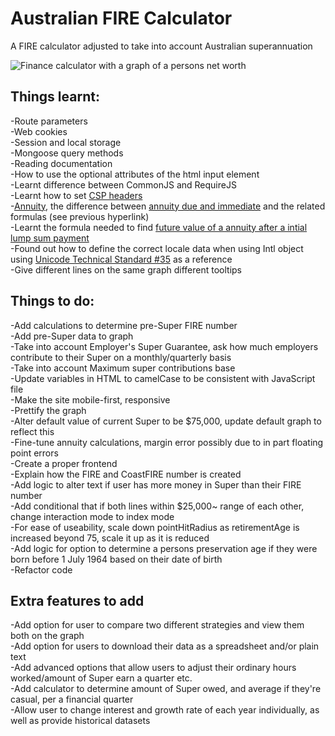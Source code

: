 # Australian FIRE Calculator  
A FIRE calculator adjusted to take into account Australian superannuation  

![Finance calculator with a graph of a persons net worth](https://i.ibb.co/wRmhgLd/calculator.png)

## Things learnt:  
-Route parameters  
-Web cookies  
-Session and local storage  
-Mongoose query methods  
-Reading documentation  
-How to use the optional attributes of the html input element  
-Learnt difference between CommonJS and RequireJS  
-Learnt how to set [CSP headers](https://content-security-policy.com/examples/)  
-[Annuity](https://www.siyavula.com/read/maths/grade-12/finance/03-finance-02), the difference between [annuity due and immediate](https://math.stackexchange.com/questions/1698578/compound-interest-formula-adding-annual-contributions) and the related formulas (see previous hyperlink)  
-Learnt the formula needed to find [future value of a annuity after a intial lump sum payment](https://www.calculatorsoup.com/calculators/financial/future-value-calculator.php#formulas)  
-Found out how to define the correct locale data when using Intl object using [Unicode Technical Standard #35](https://unicode.org/reports/tr35/) as a reference  
-Give different lines on the same graph different tooltips  

## Things to do:   
-Add calculations to determine pre-Super FIRE number  
-Add pre-Super data to graph  
-Take into account Employer's Super Guarantee, ask how much employers contribute to their Super on a monthly/quarterly basis  
-Take into account Maximum super contributions base  
-Update variables in HTML to camelCase to be consistent with JavaScript file  
-Make the site mobile-first, responsive  
-Prettify the graph  
-Alter default value of current Super to be $75,000, update default graph to reflect this  
-Fine-tune annuity calculations, margin error possibly due to in part floating point errors  
-Create a proper frontend  
-Explain how the FIRE and CoastFIRE number is created  
-Add logic to alter text if user has more money in Super than their FIRE number  
-Add conditional that if both lines within $25,000~ range of each other, change interaction mode to index mode  
-For ease of useability, scale down pointHitRadius as retirementAge is increased beyond 75, scale it up as it is reduced  
-Add logic for option to determine a persons preservation age if they were born before 1 July 1964 based on their date of birth  
-Refactor code  

## Extra features to add  
-Add option for user to compare two different strategies and view them both on the graph  
-Add option for users to download their data as a spreadsheet and/or plain text  
-Add advanced options that allow users to adjust their ordinary hours worked/amount of Super earn a quarter etc.  
-Add calculator to determine amount of Super owed, and average if they're casual, per a financial quarter  
-Allow user to change interest and growth rate of each year individually, as well as provide historical datasets  